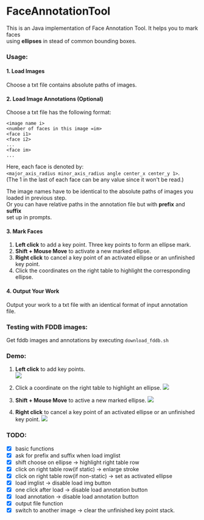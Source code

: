 # FaceAnnotationTool
This is an Java implementation of Face Annotation Tool. It helps you to mark faces\
using **ellipses** in stead of common bounding boxes.


### Usage:
#### 1. Load Images
Choose a txt file contains absolute paths of images.

#### 2. Load Image Annotations (Optional)
Choose a txt file has the following format:

```...
<image name i>
<number of faces in this image =im>
<face i1>
<face i2>
...
<face im>
...
```

Here, each face is denoted by:\
`<major_axis_radius minor_axis_radius angle center_x center_y 1>`.\
(The 1 in the last of each face can be any value since it won't be read.)

The image names have to be identical to the absolute paths of images you loaded in previous step.\
Or you can have relative paths in the annotation file but with **prefix** and **suffix**\
set up in prompts.

#### 3. Mark Faces
1. **Left click** to add a key point. Three key points to form an ellipse mark.
2. **Shift + Mouse Move** to activate a new marked ellipse.
3. **Right click** to cancel a key point of an activated ellipse or an unfinished 
key point.
4. Click the coordinates on the right table to highlight the corresponding ellipse.

#### 4. Output Your Work
Output your work to a txt file with an identical format of input annotation file.

### Testing with FDDB images:
Get fddb images and annotations by executing `download_fddb.sh`

### Demo:

1. **Left click** to add key points.\
![](https://media.giphy.com/media/xUA7aQzq4XxTaACFX2/giphy.gif)

2. Click a coordinate on the right table to highlight an ellipse.
![](https://media.giphy.com/media/xUPGcueKmXKOEnPrGg/giphy.gif)

3. **Shift + Mouse Move** to active a new marked ellipse.
![](https://media.giphy.com/media/3o7btVeGCcNBsilsZi/giphy.gif)

4. **Right click** to cancel a key point of an activated ellipse or an unfinished 
key point.
![](https://media.giphy.com/media/3ohzdJAZ7prWnFk8QU/giphy.gif)
 
### TODO:
- [x]  basic functions
- [x]  ask for prefix and suffix when load imglist
- [x]  shift choose on ellipse -> highlight right table row
- [x]  click on right table row(if static) -> enlarge stroke
- [x]  click on right table row(if non-static) -> set as activated ellipse
- [x]  load imglist -> disable load img button
- [x]  one click after load -> disable load annotation button
- [x]  load annotation -> disable load annotation button
- [x]  output file function 
- [x]  switch to another image -> clear the unfinished key point stack.
